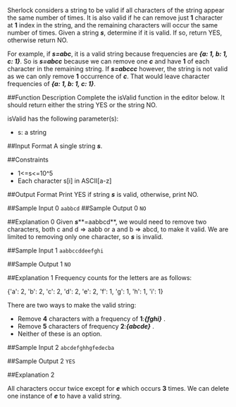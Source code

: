 Sherlock considers a string to be valid if all characters of the string appear the same number of times. It is also valid if he can remove just **1** character at **1** index in the string, and the remaining characters will occur the same number of times. Given a string ***s***, determine if it is valid. If so, return YES, otherwise return NO.

For example, if ***s=abc***, it is a valid string because frequencies are ***{a: 1, b: 1, c: 1}***. So is ***s=abcc*** because we can remove one ***c*** and have **1** of each character in the remaining string. If ***s=abccc*** however, the string is not valid as we can only remove **1** occurrence of ***c***. That would leave character frequencies of ***{a: 1, b: 1, c: 1}***.

##Function Description
Complete the isValid function in the editor below. It should return either the string YES or the string NO.

isValid has the following parameter(s):
*	s: a string

##Input Format
A single string ***s***.

##Constraints
*	1<=s<=10^5
*	Each character s[i] in ASCII[a-z]

##Output Format
Print YES if string ***s*** is valid, otherwise, print NO.

##Sample Input 0
```aabbcd```
##Sample Output 0
```NO```

##Explanation 0
Given ***s*****=aabbcd**, we would need to remove two characters, both c and d => aabb or a and b => abcd, to make it valid. We are limited to removing only one character, so ***s*** is invalid.

##Sample Input 1
```aabbccddeefghi```

##Sample Output 1
```NO```

##Explanation 1
Frequency counts for the letters are as follows:

{'a': 2, 'b': 2, 'c': 2, 'd': 2, 'e': 2, 'f': 1, 'g': 1, 'h': 1, 'i': 1}

There are two ways to make the valid string:

*	Remove **4** characters with a frequency of **1**:***{fghi}*** .
*	Remove **5** characters of frequency **2**:***{abcde}*** .
*	Neither of these is an option.

##Sample Input 2
```abcdefghhgfedecba```

##Sample Output 2
```YES```

##Explanation 2

All characters occur twice except for ***e*** which occurs **3** times. We can delete one instance of ***e*** to have a valid string.